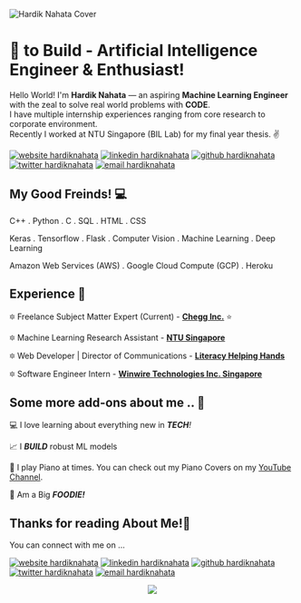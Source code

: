 <!--Credits for template: https://github.com/ombharatiya -->

![Hardik Nahata Cover](https://imgur.com/1RMZdC4.jpeg)

<!-- links to social media icons -->
<!-- no need to change these -->

<!-- icons  -->

[1.1]: https://img.icons8.com/color/48/000000/linkedin.png
[2.1]: https://img.icons8.com/windows/32/000000/github.png
[3.1]: https://img.icons8.com/color/48/000000/twitter.png
[4.1]: https://img.icons8.com/fluent/48/000000/domain.png
[5.1]: https://img.icons8.com/cute-clipart/64/000000/email.png

<!-- links to my social media accounts -->

[1]: https://www.linkedin.com/in/hardiknahata
[2]: https://www.github.com/hardiknahata
[3]: https://www.twitter.com/sarcastichardy
[4]: https://www.hardiknahata.com
[5]: mailto:hardiknahata@gmail.com

<!-- section - intro -->
<!--#### **SDE** @ **HashedIn | Microsoft | ISRO** -->

# :blue_heart: to Build - Artificial Intelligence Engineer & Enthusiast!


Hello World! I'm **Hardik Nahata** — an aspiring **Machine Learning Engineer** with the zeal to solve real world problems with **CODE**. <br>
I have multiple internship experiences ranging from core research to corporate environment. <br>
Recently I worked at NTU Singapore (BIL Lab) for my final year thesis. ✌

<!-- section - intro -->

<!-- section - social media icons -->

[![website hardiknahata][4.1]][4]
[![linkedin hardiknahata][1.1]][1]
[![github hardiknahata][2.1]][2]
[![twitter hardiknahata][3.1]][3]
[![email hardiknahata][5.1]][5]

<!-- section - social media icons -->



<!-- section - skills -->

## My Good Freinds! 💻

C++ . Python . C . SQL . HTML . CSS 

Keras . Tensorflow . Flask . Computer Vision . Machine Learning . Deep Learning

Amazon Web Services (AWS) . Google Cloud Compute (GCP) . Heroku

<!-- section - skills -->

<!-- section - job details -->

## Experience 💯

🔯 Freelance Subject Matter Expert (Current) - [**Chegg Inc.**](https://chegg.com)  ⭐

🔯 Machine Learning Research Assistant - [**NTU Singapore**](https://www.ntu.edu.sg)

🔯 Web Developer | Director of Communications - [**Literacy Helping Hands**](https://www.literacyhelpinghands.in)

🔯 Software Engineer Intern - [**Winwire Technologies Inc. Singapore**](https://www.winwire.com)


<!-- section - job details -->


<!-- section - interests -->

## Some more add-ons about me  .. 💖

💻 I love learning about everything new in _**TECH**!_

📈 I _**BUILD**_ robust ML models

🎹 I play Piano at times. You can check out my Piano Covers on my [YouTube Channel](https://www.youtube.com/channel/UC6EZ0xQ3EtBsogS3At_fAFA?view_as=subscriber). 

🍕 Am a Big _**FOODIE!**_

<!-- section - interests -->

## Thanks for reading About Me!🙏

You can connect with me on ...

<!-- section - social media icons -->

[![website hardiknahata][4.1]][4]
[![linkedin hardiknahata][1.1]][1]
[![github hardiknahata][2.1]][2]
[![twitter hardiknahata][3.1]][3]
[![email hardiknahata][5.1]][5]

<!-- section - social media icons -->

<p align='center'>
<img align='center' src="https://visitor-badge.glitch.me/badge?page_id=hardiknahata.visitor-badge">
 <p/>
